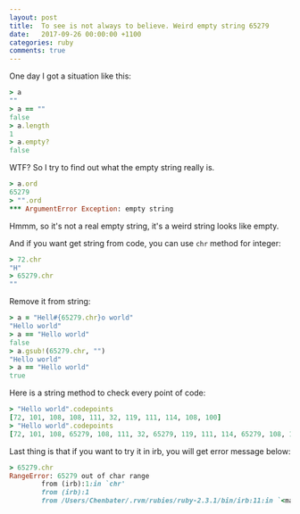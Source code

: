 ```yaml
---
layout: post
title:  To see is not always to believe. Weird empty string 65279
date:   2017-09-26 00:00:00 +1100
categories: ruby
comments: true
---
```

One day I got a situation like this:
```rb
> a
""
> a == ""
false
> a.length
1
> a.empty?
false
```
WTF? So I try to find out what the empty string really is.
```rb
> a.ord
65279
> "".ord
*** ArgumentError Exception: empty string
```
Hmmm, so it's not a real empty string, it's a weird string looks like empty.

And if you want get string from code, you can use `chr` method for integer:
```rb
> 72.chr
"H"
> 65279.chr
""
```
Remove it from string:
```rb
> a = "Hell#{65279.chr}o world"
"Hello world"
> a == "Hello world"
false
> a.gsub!(65279.chr, "")
"Hello world"
> a == "Hello world"
true
```
Here is a string method to check every point of code:
```rb
> "Hello world".codepoints
[72, 101, 108, 108, 111, 32, 119, 111, 114, 108, 100]
> "Hello world".codepoints
[72, 101, 108, 65279, 108, 111, 32, 65279, 119, 111, 114, 65279, 108, 100]
```

Last thing is that if you want to try it in irb, you will get error message below:
```rb
> 65279.chr
RangeError: 65279 out of char range
        from (irb):1:in `chr'
        from (irb):1
        from /Users/Chenbater/.rvm/rubies/ruby-2.3.1/bin/irb:11:in `<main>'
```